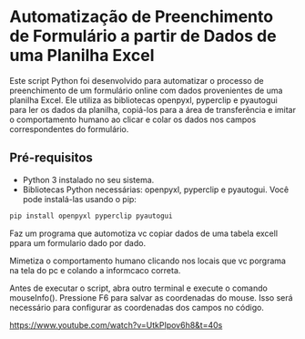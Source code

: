 # Automatização de Preenchimento de Formulário a partir de Dados de uma Planilha Excel

Este script Python foi desenvolvido para automatizar o processo de preenchimento de um formulário online com dados provenientes de uma planilha Excel. Ele utiliza as bibliotecas openpyxl, pyperclip e pyautogui para ler os dados da planilha, copiá-los para a área de transferência e imitar o comportamento humano ao clicar e colar os dados nos campos correspondentes do formulário.

## Pré-requisitos

- Python 3 instalado no seu sistema.
- Bibliotecas Python necessárias: openpyxl, pyperclip e pyautogui. Você pode instalá-las usando o pip:

```bash
pip install openpyxl pyperclip pyautogui
```
Faz um programa que automotiza vc copiar dados de uma tabela excell ppara um formulario dado por dado.

Mimetiza o comportamento humano clicando nos locais que vc porgrama na tela do pc e colando a informcaco correta.

Antes de executar o script, abra outro terminal e execute o comando mouseInfo(). Pressione F6 para salvar as coordenadas do mouse. Isso será necessário para configurar as coordenadas dos campos no código.

https://www.youtube.com/watch?v=UtkPIpov6h8&t=40s
